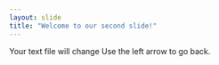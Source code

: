 ```yaml
---
layout: slide
title: "Welcome to our second slide!"
---
```

Your text file will change
Use the left arrow to go back.
